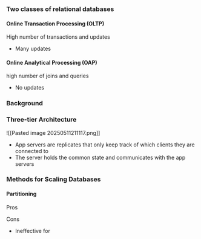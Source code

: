 
### Two classes of relational databases

#### Online Transaction Processing (OLTP)
High number of transactions and updates
- Many updates
#### Online Analytical Processing (OAP)
high number of joins and queries
- No updates


### Background


### Three-tier Architecture
![[Pasted image 20250511211117.png]]
- App servers are replicates that only keep track of which clients they are connected to
- The server holds the common state and communicates with the app servers

### Methods for Scaling Databases

#### Partitioning
Pros

Cons
- Ineffective for 